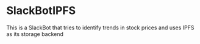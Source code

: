 # SlackBotIPFS
This is a SlackBot that tries to identify trends in stock prices and uses IPFS as its storage backend
